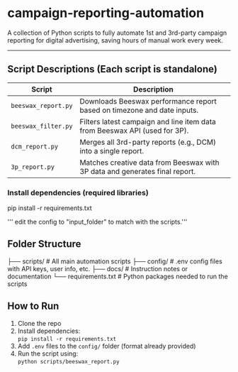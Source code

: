 # campaign-reporting-automation
A collection of Python scripts to fully automate 1st and 3rd-party campaign reporting for digital advertising, saving hours of manual work every week.

---
## Script Descriptions (Each script is standalone)

| Script              | Description                                                                 |
|---------------------|-----------------------------------------------------------------------------|
| `beeswax_report.py` | Downloads Beeswax performance report based on timezone and date inputs.     |
| `beeswax_filter.py` | Filters latest campaign and line item data from Beeswax API (used for 3P).  |
| `dcm_report.py`     | Merges all 3rd-party reports (e.g., DCM) into a single report.              |
| `3p_report.py`      | Matches creative data from Beeswax with 3P data and generates final report. |

### Install dependencies (required libraries)
pip install -r requirements.txt

''' edit the config to "input_folder" to match with the scripts.'''

## Folder Structure
├── scripts/ # All main automation scripts ├── config/ # .env config files with API keys, user info, etc. ├── docs/ # Instruction notes or documentation └── requirements.txt # Python packages needed to run the scripts


## How to Run

1. Clone the repo
2. Install dependencies:  
   `pip install -r requirements.txt`
3. Add `.env` files to the `config/` folder (format already provided)
4. Run the script using:  
   `python scripts/beeswax_report.py`
